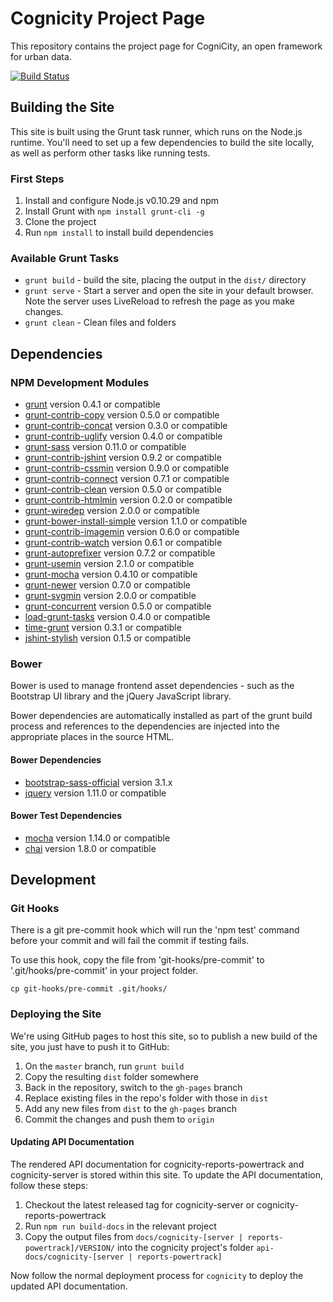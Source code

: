 # Cognicity Project Page

This repository contains the project page for CogniCity, an open framework for urban data.

[![Build Status](https://travis-ci.org/smart-facility/cognicity.svg)](https://travis-ci.org/smart-facility/cognicity)

## Building the Site

This site is built using the Grunt task runner, which runs on the Node.js runtime. You'll need to set up a few dependencies to build the site locally, as well as perform other tasks like running tests.

### First Steps

1. Install and configure Node.js v0.10.29 and npm
2. Install Grunt with `npm install grunt-cli -g`
3. Clone the project
4. Run `npm install` to install build dependencies

### Available Grunt Tasks

- `grunt build` - build the site, placing the output in the `dist/` directory
- `grunt serve` - Start a server and open the site in your default browser. Note the server uses LiveReload to refresh the page as you make changes.
- `grunt clean` - Clean files and folders

## Dependencies

### NPM Development Modules
* [grunt](https://github.com/gruntjs/grunt) version 0.4.1 or compatible
* [grunt-contrib-copy](https://github.com/gruntjs/grunt-contrib-copy) version 0.5.0 or compatible
* [grunt-contrib-concat](https://github.com/gruntjs/grunt-contrib-concat) version 0.3.0 or compatible
* [grunt-contrib-uglify](https://github.com/gruntjs/grunt-contrib-uglify) version 0.4.0 or compatible
* [grunt-sass](https://github.com/sindresorhus/grunt-sass) version 0.11.0 or compatible
* [grunt-contrib-jshint](https://github.com/gruntjs/grunt-contrib-jshint) version 0.9.2 or compatible
* [grunt-contrib-cssmin](https://github.com/gruntjs/grunt-contrib-cssmin) version 0.9.0 or compatible
* [grunt-contrib-connect](https://github.com/gruntjs/grunt-contrib-connect) version 0.7.1 or compatible
* [grunt-contrib-clean](https://github.com/gruntjs/grunt-contrib-clean) version 0.5.0 or compatible
* [grunt-contrib-htmlmin](https://github.com/gruntjs/grunt-contrib-htmlmin) version 0.2.0 or compatible
* [grunt-wiredep](https://github.com/stephenplusplus/grunt-wiredep) version 2.0.0 or compatible
* [grunt-bower-install-simple](https://github.com/rse/grunt-bower-install-simple) version 1.1.0 or compatible
* [grunt-contrib-imagemin](https://github.com/gruntjs/grunt-contrib-imagemin) version 0.6.0 or compatible
* [grunt-contrib-watch](https://github.com/gruntjs/grunt-contrib-watch) version 0.6.1 or compatible
* [grunt-autoprefixer](https://github.com/nDmitry/grunt-autoprefixer) version 0.7.2 or compatible
* [grunt-usemin](https://github.com/yeoman/grunt-usemin) version 2.1.0 or compatible
* [grunt-mocha](https://github.com/kmiyashiro/grunt-mocha) version 0.4.10 or compatible
* [grunt-newer](https://github.com/tschaub/grunt-newer) version 0.7.0 or compatible
* [grunt-svgmin](https://github.com/sindresorhus/grunt-svgmin) version 2.0.0 or compatible
* [grunt-concurrent](https://github.com/sindresorhus/grunt-concurrent) version 0.5.0 or compatible
* [load-grunt-tasks](https://github.com/sindresorhus/load-grunt-tasks) version 0.4.0 or compatible
* [time-grunt](https://github.com/sindresorhus/time-grunt) version 0.3.1 or compatible
* [jshint-stylish](https://github.com/sindresorhus/jshint-stylish) version 0.1.5 or compatible

### Bower

Bower is used to manage frontend asset dependencies - such as the Bootstrap UI library and the jQuery JavaScript library.

Bower dependencies are automatically installed as part of the grunt build process and references to the dependencies are injected into the appropriate places in the source HTML.

#### Bower Dependencies
* [bootstrap-sass-official](https://github.com/twbs/bootstrap-sass) version 3.1.x
* [jquery](https://github.com/jquery/jquery) version 1.11.0 or compatible

#### Bower Test Dependencies
* [mocha](https://github.com/mochajs/mocha) version 1.14.0 or compatible
* [chai](https://github.com/chaijs/chai) version 1.8.0 or compatible

## Development

### Git Hooks

There is a git pre-commit hook which will run the 'npm test' command before your commit and will fail the commit if testing fails.

To use this hook, copy the file from 'git-hooks/pre-commit' to '.git/hooks/pre-commit' in your project folder.

```shell
cp git-hooks/pre-commit .git/hooks/
```

### Deploying the Site

We're using GitHub pages to host this site, so to publish a new build of the site, you just have to push it to GitHub:

1. On the `master` branch, run `grunt build`
2. Copy the resulting `dist` folder somewhere
3. Back in the repository, switch to the `gh-pages` branch
4. Replace existing files in the repo's folder with those in `dist`
5. Add any new files from `dist` to the `gh-pages` branch
6. Commit the changes and push them to `origin`

#### Updating API Documentation

The rendered API documentation for cognicity-reports-powertrack and cognicity-server is stored within this site. To update the API documentation, follow these steps:

1. Checkout the latest released tag for cognicity-server or cognicity-reports-powertrack
2. Run `npm run build-docs` in the relevant project
3. Copy the output files from `docs/cognicity-[server | reports-powertrack]/VERSION/` into the cognicity project's folder `api-docs/cognicity-[server | reports-powertrack]`

Now follow the normal deployment process for `cognicity` to deploy the updated API documentation.
